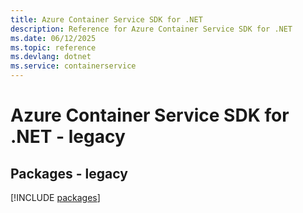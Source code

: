 ```yaml
---
title: Azure Container Service SDK for .NET
description: Reference for Azure Container Service SDK for .NET
ms.date: 06/12/2025
ms.topic: reference
ms.devlang: dotnet
ms.service: containerservice
---
```

# Azure Container Service SDK for .NET - legacy
## Packages - legacy
[!INCLUDE [packages](container-service-index.md)]